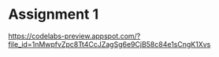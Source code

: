 # Assignment 1
https://codelabs-preview.appspot.com/?file_id=1nMwpfvZpc8Tt4CcJZagSg6e9CjB58c84e1sCngK1Xvs
